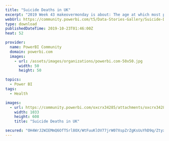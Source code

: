 ```yaml
---
title: "Suicide Deaths in UK"
excerpt: "2019 Week 43 makeovermonday is about: The age at which most people are dying by suicide in UK"
webUrl: https://community.powerbi.com/t5/Data-Stories-Gallery/Suicide-Deaths-in-UK/m-p/825984
type: download
publishedDateTime: 2019-10-23T01:46:00Z
heat: 52

provider:
  name: PowerBI Community
  domain: powerbi.com
  images:
    - url: /assets/images/organizations/powerbi.com-50x50.jpg
      width: 50
      height: 50

topics:
  - Power BI
tags:
  - Health

images:
  - url: https://community.powerbi.com/oxcrx34285/attachments/oxcrx34285/DataStoriesGallery/3084/1/suicide%20rate%20in%20UK.png
    width: 1033
    height: 608
    title: "Suicide Deaths in UK"

secured: "OH4WrJ2WIEMmQ6OfTSrl8OX/WtFuuKlOV77jrW07XspZrZgKsUuYhD9q/Ztyx63ZRLcc+MCRLQvt2/w4Kl46VF9Na7DCjYtSvxOUTIrgBnBD4ExhV3TN/thJo5Rh7xSjUjCzFVivrpWq85WzuDyl4VHoy7D0PFHo8HC2uAgX69XnYInrFaK2UNCvVe/EhGCR8Suj6QBrbDeE+WFR1280IvmTR+9lzebKJnDMATZ78hWdiKkkFeLPg+bJa0cxwM8SQm+FyHxM0uox+JERcJxSbd1Wn7FzEa5sZo5kaXIb9eyrNPj3J09ULmpSSc3eNao6z9EaDNXa71E/ttSOFLSaiY3FGA+k5oD8FT/xFNLfirPI9YxWU8CP4ZemEW7M00pX;KMrEh+VPeU3bzgSwMg0fWw=="
---
```


